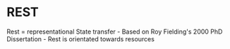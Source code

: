 <h1>REST</h1>
Rest = representational State transfer
- Based on Roy Fielding's 2000 PhD Dissertation
- Rest is orientated towards resources